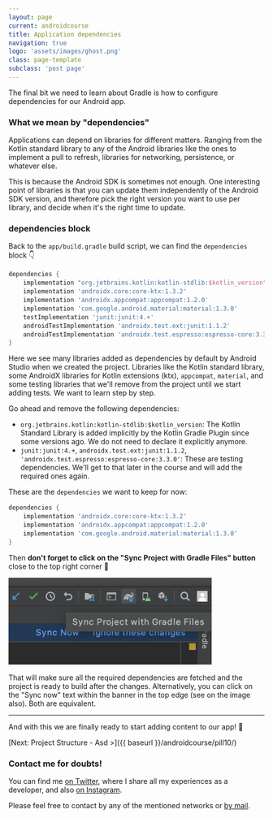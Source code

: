 ```yaml
---
layout: page
current: androidcourse
title: Application dependencies
navigation: true
logo: 'assets/images/ghost.png'
class: page-template
subclass: 'post page'
---
```


The final bit we need to learn about Gradle is how to configure dependencies for our Android app.

### What we mean by "dependencies"

Applications can depend on libraries for different matters. Ranging from the Kotlin standard library to any of the Android libraries like the ones to implement a pull to refresh, libraries for networking, persistence, or whatever else.

This is because the Android SDK is sometimes not enough. One interesting point of libraries is that you can update them independently of the Android SDK version, and therefore pick the right version you want to use per library, and decide when it's the right time to update.

### dependencies block

Back to the `app/build.gradle` build script, we can find the `dependencies` block 👇

```groovy
dependencies {
    implementation "org.jetbrains.kotlin:kotlin-stdlib:$kotlin_version"
    implementation 'androidx.core:core-ktx:1.3.2'
    implementation 'androidx.appcompat:appcompat:1.2.0'
    implementation 'com.google.android.material:material:1.3.0'
    testImplementation 'junit:junit:4.+'
    androidTestImplementation 'androidx.test.ext:junit:1.1.2'
    androidTestImplementation 'androidx.test.espresso:espresso-core:3.3.0'
}
```

Here we see many libraries added as dependencies by default by Android Studio when we created the project. Libraries like the Kotlin standard library, some AndroidX libraries for Kotlin extensions (ktx), `appcompat`, `material`, and some testing libraries that we'll remove from the project until we start adding tests. We want to learn step by step.

Go ahead and remove the following dependencies:

* `org.jetbrains.kotlin:kotlin-stdlib:$kotlin_version`: The Kotlin Standard Library is added implicitly by the Kotlin Gradle Plugin since some versions ago. We do not need to declare it explicitly anymore.
* `junit:junit:4.+`, `androidx.test.ext:junit:1.1.2`, `'androidx.test.espresso:espresso-core:3.3.0'`: These are testing dependencies. We'll get to that later in the course and will add the required ones again.

These are the `dependencies` we want to keep for now:

```groovy
dependencies {
    implementation 'androidx.core:core-ktx:1.3.2'
    implementation 'androidx.appcompat:appcompat:1.2.0'
    implementation 'com.google.android.material:material:1.3.0'
}
```

Then **don't forget to click on the "Sync Project with Gradle Files" button** close to the top right corner 🚨

<img src="../../assets/images/gradle sync.png" alt="Android Studio" style="width:400px;">

That will make sure all the required dependencies are fetched and the project is ready to build after the changes. Alternatively, you can click on the "Sync now" text within the banner in the top edge (see on the image also). Both are equivalent.

---

And with this we are finally ready to start adding content to our app! 🎊

[Next: Project Structure - Asd >]({{ baseurl }}/androidcourse/pill10/)

### Contact me for doubts!

You can find me [on Twitter](https://www.twitter.com/JorgeCastilloPR), where I share all my experiences as a developer, and also [on Instagram](https://www.instagram.com/jorgecastillopr).


Please feel free to contact by any of the mentioned networks or [by mail](mailto:jorge.castillo.prz@gmail.com).
